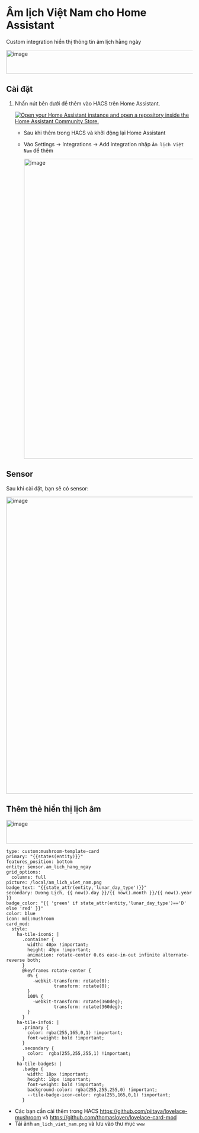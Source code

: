 # Âm lịch Việt Nam cho Home Assistant

Custom integration hiển thị thông tin âm lịch hằng ngày

<img width="509" height="64" alt="image" src="https://github.com/user-attachments/assets/2634ba4a-cd92-499d-a76e-f95cf46a04fe" />


## Cài đặt


1. Nhấn nút bên dưới để thêm vào HACS trên Home Assistant.

   [![Open your Home Assistant instance and open a repository inside the Home Assistant Community Store.](https://my.home-assistant.io/badges/hacs_repository.svg)](https://my.home-assistant.io/redirect/hacs_repository/?owner=khaisilk1910&repository=am-lich-viet-nam&category=integration)

   - Sau khi thêm trong HACS và khởi động lại Home Assistant
     
   - Vào Settings -> Integrations -> Add integration nhập `Âm lịch Việt Nam` để thêm
  
     <img width="633" height="810" alt="image" src="https://github.com/user-attachments/assets/6d1baaaf-444f-4405-8559-1a78cccfb672" />


## Sensor

Sau khi cài đặt, bạn sẽ có sensor:

<img width="733" height="802" alt="image" src="https://github.com/user-attachments/assets/78d81e97-8391-4512-bafb-bff8b34b26f8" />


## Thêm thẻ hiển thị lịch âm 

<img width="509" height="64" alt="image" src="https://github.com/user-attachments/assets/2634ba4a-cd92-499d-a76e-f95cf46a04fe" />


```
type: custom:mushroom-template-card
primary: "{{states(entity)}}"
features_position: bottom
entity: sensor.am_lich_hang_ngay
grid_options:
  columns: full
picture: /local/am_lich_viet_nam.png
badge_text: "{{state_attr(entity,'lunar_day_type')}}"
secondary: Dương Lịch, {{ now().day }}/{{ now().month }}/{{ now().year }}
badge_color: "{{ 'green' if state_attr(entity,'lunar_day_type')=='Đ' else 'red' }}"
color: blue
icon: mdi:mushroom
card_mod:
  style:
    ha-tile-icon$: |
      .container {
        width: 40px !important;
        height: 40px !important;
        animation: rotate-center 0.6s ease-in-out infinite alternate-reverse both;
      }
      @keyframes rotate-center {
        0% {
          -webkit-transform: rotate(0);
                  transform: rotate(0);
        }
        100% {
          -webkit-transform: rotate(360deg);
                  transform: rotate(360deg);
        }
      }
    ha-tile-info$: |
      .primary {
        color: rgba(255,165,0,1) !important;
        font-weight: bold !important;
      }
      .secondary {
        color:  rgba(255,255,255,1) !important;
      }
    ha-tile-badge$: |
      .badge {
        width: 18px !important;
        height: 18px !important;
        font-weight: bold !important;
        background-color: rgba(255,255,255,0) !important;
        --tile-badge-icon-color: rgba(255,165,0,1) !important;
      }
```

- Các bạn cần cài thêm trong HACS https://github.com/piitaya/lovelace-mushroom và https://github.com/thomasloven/lovelace-card-mod
- Tải ảnh `am_lich_viet_nam.png` và lưu vào thư mục `www`
  

